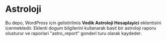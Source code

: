 # Astroloji
Bu depo, WordPress icin gelistirilmis **Vedik Astroloji Hesaplayici** eklentisini icermektedir.
Eklenti dogum bilgilerini kullanarak basit bir astroloji raporu olusturur ve raporlari "astro_report" gonderi turu olarak kaydeder.
